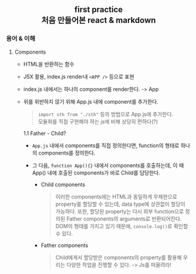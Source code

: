 <h2 align="center">first practice </br>
처음 만들어본 react & markdown</h2>
  
### 용어 & 이해

1. Components

   - HTML을 반환하는 함수
   - JSX 활용, index.js render내 `<APP />` 등으로 표현
   - index.js 내에서는 하나의 component를 render한다. -> App
   - 위를 위반하지 않기 위해 App.js 내에 component를 추가한다.

     > `import sth from "./sth"` 등의 방법으로 App.js에 추가한다.</br>모듈화를 직접 구현해야 하는 js에 비해 상당히 편하다(?)

     1.1 Father - Child?

     - `App.js` 내에서 components를 직접 정의한다면,
       function의 형태로 하나의 components를 정의한다.
     - 그 다음, `function App(){}` 내에서 components를 호출하는데,
       이 때 App() 내에 호출된 components가 바로 Child를 담당한다.

       - Child components

         > 이러한 components에는 HTML과 동일하게 무제한으로 property를 할당할 수 있는데, data type에 상관없이 할당이 가능하다.
         > 또한, 할당된 property는 다시 외부 function으로 정의된 Father components의 arguments로 반환되어진다.
         > DOM의 형태를 가지고 있기 때문에, `console.log()`로 확인할 수 있다.

       - Father components

         > Child에게서 할당받은 components의 property를 활용해 우리는 다양한 작업을 진행할 수 있다. -> Js를 떠올려라!
